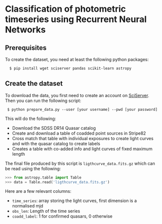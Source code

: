 # Classification of photometric timeseries using Recurrent Neural Networks

## Prerequisites

To create the dataset, you need at least the following python packages:
```sh
  $ pip install wget sciserver pandas scikit-learn astropy
```

## Create the dataset

To download the data, you first need to create an account on [SciServer](http://www.sciserver.org/). Then you can run the following script:
```
 $ python prepare_data.py --user [your username] --pwd [your password]
```

This will do the following:
  - Download the SDSS DR14 Quasar catalog
  - Create and download a table of coadded point sources in Stripe82
  - Cross match that table with individual exposures to create light curves and
  with the quasar catalog to create labels
  - Creates a table with co-added info and light curves of fixed maximum length

The final file produced by this script is `ligthcurve_data.fits.gz` which can be
read using the following:
```python
>>> from astropy.table import Table
>>> data = Table.read('ligthcurve_data.fits.gz')
```
Here are a few relevant columns:
 - `time_series`: array storing the light curves, first dimension is a normalised
 mjd
 - `obs_len`: Length of the time series
 - `coadd_label`: 1 for confirmed quasars, 0 otherwise

